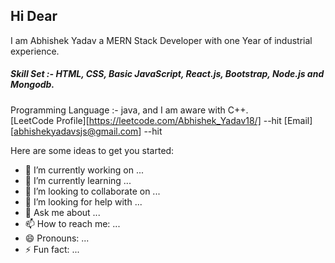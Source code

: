 ## Hi Dear

I am Abhishek Yadav a MERN Stack Developer with one Year of industrial experience.
##### Skill Set :-  HTML, CSS, Basic JavaScript, React.js, Bootstrap, Node.js and Mongodb.
Programming Language :- java, and I am aware with C++. </br>
[LeetCode Profile][https://leetcode.com/Abhishek_Yadav18/] --hit
[Email][abhishekyadavsjs@gmail.com] --hit

Here are some ideas to get you started:

- 🔭 I’m currently working on ...
- 🌱 I’m currently learning ...
- 👯 I’m looking to collaborate on ...
- 🤔 I’m looking for help with ...
- 💬 Ask me about ...
- 📫 How to reach me: ...
- 😄 Pronouns: ...
- ⚡ Fun fact: ...

